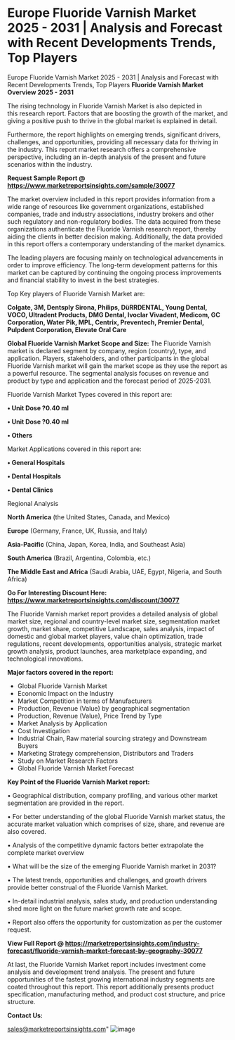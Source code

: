 # Europe Fluoride Varnish Market 2025 - 2031 | Analysis and Forecast with Recent Developments Trends, Top Players
Europe Fluoride Varnish Market 2025 - 2031 | Analysis and Forecast with Recent Developments Trends, Top Players
<Strong> Fluoride Varnish Market Overview 2025 - 2031</strong>

The rising technology in Fluoride Varnish Market is also depicted in this research report. Factors that are boosting the growth of the market, and giving a positive push to thrive in the global market is explained in detail.

Furthermore, the report highlights on emerging trends, significant drivers, challenges, and opportunities, providing all necessary data for thriving in the industry. This report market research offers a comprehensive perspective, including an in-depth analysis of the present and future scenarios within the industry.

<strong>Request Sample Report @ <a href=https://www.marketreportsinsights.com/sample/30077>https://www.marketreportsinsights.com/sample/30077</a></strong>

The market overview included in this report provides information from a wide range of resources like government organizations, established companies, trade and industry associations, industry brokers and other such regulatory and non-regulatory bodies. The data acquired from these organizations authenticate the Fluoride Varnish research report, thereby aiding the clients in better decision making. Additionally, the data provided in this report offers a contemporary understanding of the market dynamics.

The leading players are focusing mainly on technological advancements in order to improve efficiency. The long-term development patterns for this market can be captured by continuing the ongoing process improvements and financial stability to invest in the best strategies.

Top Key players of Fluoride Varnish Market are:

<strong>Colgate, 3M, Dentsply Sirona, Philips, DüRRDENTAL, Young Dental, VOCO, Ultradent Products, DMG Dental, Ivoclar Vivadent, Medicom, GC Corporation, Water Pik, MPL, Centrix, Preventech, Premier Dental, Pulpdent Corporation, Elevate Oral Care</strong>

<strong><b>Global Fluoride Varnish Market Scope and Size:</b></strong>
The Fluoride Varnish market is declared segment by company, region (country), type, and application. Players, stakeholders, and other participants in the global Fluoride Varnish market will gain the market scope as they use the report as a powerful resource. The segmental analysis focuses on revenue and product by type and application and the forecast period of 2025-2031.

Fluoride Varnish Market Types covered in this report are:

<strong>• Unit Dose ?0.40 ml

• Unit Dose ?0.40 ml

• Others</strong>

Market Applications covered in this report are:

<strong>• General Hospitals

• Dental Hospitals

• Dental Clinics</strong> 

Regional Analysis

<strong>North America</strong> (the United States, Canada, and Mexico)

<strong>Europe</strong> (Germany, France, UK, Russia, and Italy)

<strong>Asia-Pacific</strong> (China, Japan, Korea, India, and Southeast Asia)

<strong>South America</strong> (Brazil, Argentina, Colombia, etc.)

<strong>The Middle East and Africa</strong> (Saudi Arabia, UAE, Egypt, Nigeria, and South Africa)

<strong>Go For Interesting Discount Here: <a href=https://www.marketreportsinsights.com/discount/30077>https://www.marketreportsinsights.com/discount/30077</a></strong>

The Fluoride Varnish market report provides a detailed analysis of global market size, regional and country-level market size, segmentation market growth, market share, competitive Landscape, sales analysis, impact of domestic and global market players, value chain optimization, trade regulations, recent developments, opportunities analysis, strategic market growth analysis, product launches, area marketplace expanding, and technological innovations.

<strong><b>Major factors covered in the report:</b></strong>
<ul>
  <li>Global Fluoride Varnish Market </li>
  <li>Economic Impact on the Industry</li>
  <li>Market Competition in terms of Manufacturers</li>
  <li>Production, Revenue (Value) by geographical segmentation</li>
  <li>Production, Revenue (Value), Price Trend by Type</li>
  <li>Market Analysis by Application</li>
  <li>Cost Investigation</li>
  <li>Industrial Chain, Raw material sourcing strategy and Downstream Buyers</li>
  <li>Marketing Strategy comprehension, Distributors and Traders</li>
  <li>Study on Market Research Factors</li>
  <li>Global Fluoride Varnish Market Forecast</li>
</ul>

<strong><b>Key Point of the Fluoride Varnish Market report:</b></strong>

• Geographical distribution, company profiling, and various other market segmentation are provided in the report.

• For better understanding of the global Fluoride Varnish market status, the accurate market valuation which comprises of size, share, and revenue are also covered.

• Analysis of the competitive dynamic factors better extrapolate the complete market overview

• What will be the size of the emerging Fluoride Varnish market in 2031?

• The latest trends, opportunities and challenges, and growth drivers provide better construal of the Fluoride Varnish Market.

• In-detail industrial analysis, sales study, and production understanding shed more light on the future market growth rate and scope.

• Report also offers the opportunity for customization as per the customer request.

<strong><b>View Full Report @ <a href=https://marketreportsinsights.com/industry-forecast/fluoride-varnish-market-forecast-by-geography-30077>https://marketreportsinsights.com/industry-forecast/fluoride-varnish-market-forecast-by-geography-30077</a></b></strong>


At last, the Fluoride Varnish Market report includes investment come analysis and development trend analysis. The present and future opportunities of the fastest growing international industry segments are coated throughout this report. This report additionally presents product specification, manufacturing method, and product cost structure, and price structure.

<strong>Contact Us:</strong>

sales@marketreportsinsights.com"
![image](https://github.com/user-attachments/assets/9d96c031-5ace-4bc6-84a0-01858d7b68f2)
